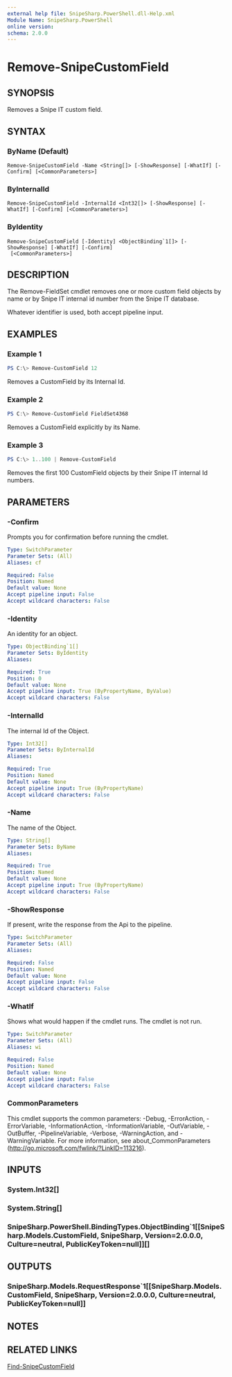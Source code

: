 ```yaml
---
external help file: SnipeSharp.PowerShell.dll-Help.xml
Module Name: SnipeSharp.PowerShell
online version:
schema: 2.0.0
---
```


# Remove-SnipeCustomField

## SYNOPSIS
Removes a Snipe IT custom field.

## SYNTAX

### ByName (Default)
```
Remove-SnipeCustomField -Name <String[]> [-ShowResponse] [-WhatIf] [-Confirm] [<CommonParameters>]
```

### ByInternalId
```
Remove-SnipeCustomField -InternalId <Int32[]> [-ShowResponse] [-WhatIf] [-Confirm] [<CommonParameters>]
```

### ByIdentity
```
Remove-SnipeCustomField [-Identity] <ObjectBinding`1[]> [-ShowResponse] [-WhatIf] [-Confirm]
 [<CommonParameters>]
```

## DESCRIPTION
The Remove-FieldSet cmdlet removes one or more custom field objects by name or by Snipe IT internal id number from the Snipe IT database.

Whatever identifier is used, both accept pipeline input.

## EXAMPLES

### Example 1
```powershell
PS C:\> Remove-CustomField 12
```

Removes a CustomField by its Internal Id.

### Example 2
```powershell
PS C:\> Remove-CustomField FieldSet4368
```

Removes a CustomField explicitly by its Name.

### Example 3
```powershell
PS C:\> 1..100 | Remove-CustomField
```

Removes the first 100 CustomField objects by their Snipe IT internal Id numbers.

## PARAMETERS

### -Confirm
Prompts you for confirmation before running the cmdlet.

```yaml
Type: SwitchParameter
Parameter Sets: (All)
Aliases: cf

Required: False
Position: Named
Default value: None
Accept pipeline input: False
Accept wildcard characters: False
```

### -Identity
An identity for an object.

```yaml
Type: ObjectBinding`1[]
Parameter Sets: ByIdentity
Aliases:

Required: True
Position: 0
Default value: None
Accept pipeline input: True (ByPropertyName, ByValue)
Accept wildcard characters: False
```

### -InternalId
The internal Id of the Object.

```yaml
Type: Int32[]
Parameter Sets: ByInternalId
Aliases:

Required: True
Position: Named
Default value: None
Accept pipeline input: True (ByPropertyName)
Accept wildcard characters: False
```

### -Name
The name of the Object.

```yaml
Type: String[]
Parameter Sets: ByName
Aliases:

Required: True
Position: Named
Default value: None
Accept pipeline input: True (ByPropertyName)
Accept wildcard characters: False
```

### -ShowResponse
If present, write the response from the Api to the pipeline.

```yaml
Type: SwitchParameter
Parameter Sets: (All)
Aliases:

Required: False
Position: Named
Default value: None
Accept pipeline input: False
Accept wildcard characters: False
```

### -WhatIf
Shows what would happen if the cmdlet runs.
The cmdlet is not run.

```yaml
Type: SwitchParameter
Parameter Sets: (All)
Aliases: wi

Required: False
Position: Named
Default value: None
Accept pipeline input: False
Accept wildcard characters: False
```

### CommonParameters
This cmdlet supports the common parameters: -Debug, -ErrorAction, -ErrorVariable, -InformationAction, -InformationVariable, -OutVariable, -OutBuffer, -PipelineVariable, -Verbose, -WarningAction, and -WarningVariable. For more information, see about_CommonParameters (http://go.microsoft.com/fwlink/?LinkID=113216).

## INPUTS

### System.Int32[]

### System.String[]

### SnipeSharp.PowerShell.BindingTypes.ObjectBinding`1[[SnipeSharp.Models.CustomField, SnipeSharp, Version=2.0.0.0, Culture=neutral, PublicKeyToken=null]][]

## OUTPUTS

### SnipeSharp.Models.RequestResponse`1[[SnipeSharp.Models.CustomField, SnipeSharp, Version=2.0.0.0, Culture=neutral, PublicKeyToken=null]]

## NOTES

## RELATED LINKS

[Find-SnipeCustomField](Find-SnipeCustomField.ps1)
